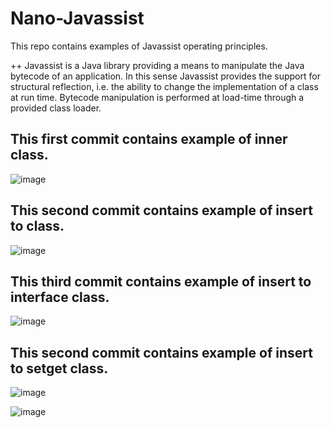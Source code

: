 # Nano-Javassist
This repo contains examples of Javassist operating principles.

++ Javassist is a Java library providing a means to manipulate the Java bytecode of an application. In this sense Javassist provides the support for structural reflection, i.e. the ability to change the implementation of a class at run time. Bytecode manipulation is performed at load-time through a provided class loader.

## This first commit contains example of inner class.
![image](https://user-images.githubusercontent.com/5441882/96655543-6fd80a80-1346-11eb-9b62-7e0962073ce9.png)

## This second commit contains example of insert to class.
![image](https://user-images.githubusercontent.com/5441882/96655603-939b5080-1346-11eb-81ad-343b4c3c5f71.png)

## This third commit contains example of insert to interface class.
![image](https://user-images.githubusercontent.com/5441882/96798095-cf96ea00-1408-11eb-9555-e00754caff9c.png)

## This second commit contains example of insert to setget class.
![image](https://user-images.githubusercontent.com/5441882/96798172-fb19d480-1408-11eb-95aa-6150b1443f2b.png)

![image](https://user-images.githubusercontent.com/5441882/96798220-17b60c80-1409-11eb-9b22-a60b2bb3bf6a.png)

